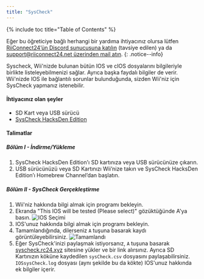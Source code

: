 ```yaml
---
title: "SysCheck"
---
```


{% include toc title="Table of Contents" %}

Eğer bu öğreticiye bağlı herhangi bir yardıma ihtiyacınız olursa lütfen [RiiConnect24’ün Discord sunucusuna katılın](https://discord.gg/rc24) (tavsiye edilen) ya da [support@riiconnect24.net üzerinden mail atın](mailto:support@riiconnect24.net).
{: .notice--info}

Syscheck, Wii'nizde bulunan bütün IOS ve cIOS dosyalarını bilgileriyle birlikte listeleyebilmenizi sağlar. Ayrıca başka faydalı bilgiler de verir. Wii'nizde IOS ile bağlantılı sorunlar bulunduğunda, sizden Wii'niz için SysCheck yapmanız istenebilir.

#### İhtiyacınız olan şeyler

* SD Kart veya USB sürücü
* [SysCheck HacksDen Edition](https://hbb1.oscwii.org/hbb/SysCheckHDE/SysCheckHDE.zip)

#### Talimatlar
##### Bölüm I - İndirme/Yükleme

1. SysCheck HacksDen Edition'ı SD kartınıza veya USB sürücünüze çıkarın.
2. USB sürücünüzü veya SD Kartınızı Wii’nize takın ve SysCheck HacksDen Edition’ı Homebrew Channel’dan başlatın.

##### Bölüm II - SysCheck Gerçekleştirme

1. Wii'niz hakkında bilgi almak için programı bekleyin.
2. Ekranda "This IOS will be tested (Please select)" gözüktüğünde A'ya basın. ![IOS Seçimi](/images/SysCheck/1.png)
3. IOS'unuz hakkında bilgi almak için programı bekleyin.
4. Tamamlandığında, dilerseniz `A` tuşuna basarak kaydı görüntüleyebilirsiniz. ![Tamamlandı](/images/SysCheck/2.png)
5. Eğer SysCheck'inizi paylaşmak istiyorsanız, `A` tuşuna basarak [syscheck.rc24.xyz](https://syscheck.rc24.xyz/) sitesine yükler ve bir link alırsınız. Ayrıca SD Kartınızın köküne kaydedilen `sysCheck.csv` dosyasını paylaşabilirsiniz. `IOSsysCheck.log` dosyası (aynı şekilde bu da kökte) IOS'unuz hakkında ek bilgiler içerir.
